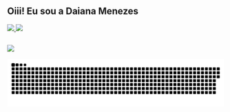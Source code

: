 ## Oiii! Eu sou a Daiana Menezes
 <div>
  <a href="https://github.com/DaianaMen">
  <img height="180em" src="https://github-readme-stats.vercel.app/api?username=DaianaMen&show_icons=true&theme=dracula&include_all_commits=true&count_private=true"/>
  <img height="180em" src="https://github-readme-stats.vercel.app/api/top-langs/?username=DaianaMen&layout=compact&langs_count=16&theme=dracula"/>
</div>
  
  ##
 
<div> 

  <a href="https://www.linkedin.com/in/daianamenezes/" target="_blank"><img src="https://img.shields.io/badge/-LinkedIn-%230077B5?style=for-the-badge&logo=linkedin&logoColor=white" target="_blank"></a> 
 
  ![Snake animation](https://github.com/DaianaMen/DaianaMen/blob/output/github-contribution-grid-snake.svg)
 
</div>
